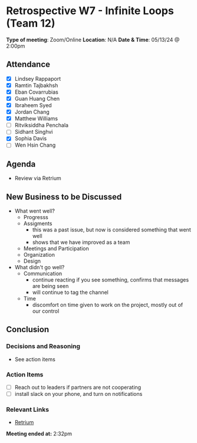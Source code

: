 # Retrospective W7 - Infinite Loops (Team 12)

**Type of meeting**: Zoom/Online
**Location**:  N/A
**Date & Time**: 05/13/24 @ 2:00pm

## Attendance

- [x] Lindsey Rappaport
- [x] Ramtin Tajbakhsh
- [x] Eban Covarrubias
- [x] Guan Huang Chen
- [x] Ibraheem Syed
- [x] Jordan Chang
- [x] Matthew Williams
- [ ] Ritviksiddha Penchala
- [ ] Sidhant Singhvi
- [x] Sophia Davis
- [ ] Wen Hsin Chang

## Agenda

- Review via Retrium

## New Business to be Discussed

- What went well?
  - Progresss
  - Assigments
    - this was a past issue, but now is considered something that went well
    - shows that we have improved as a team
  - Meetings and Participation
  - Organization
  - Design
- What didn't go well?
  - Communication
    - continue reacting if you see something, confirms that messages are being seen
    - will continue to tag the channel
  - Time
    - discomfort on time given to work on the project, mostly out of our control


## Conclusion

### Decisions and Reasoning

- See action items

### Action Items

- [ ] Reach out to leaders if partners are not cooperating
- [ ] install slack on your phone, and turn on notifications

### Relevant Links

- [Retrium](https://app.retrium.com/team-room/c33a59ab-1177-4f37-9c10-f6b844c3daa6/history/c8a844cb-25fb-4e15-88b3-f9450e22098b)

**Meeting ended at:** 2:32pm
